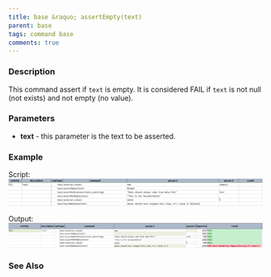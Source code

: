 ```yaml
---
title: base &raquo; assertEmpty(text)
parent: base
tags: command base
comments: true
---
```



### Description
This command assert if `text` is empty.  It is considered FAIL if `text` is not null (not exists) and not empty 
(no value).


### Parameters
- **text** \- this parameter is the text to be asserted.


### Example
Script:
![script](image/assertEmpty_01.png)

Output:
![output](image/assertEmpty_02.png)


### See Also
